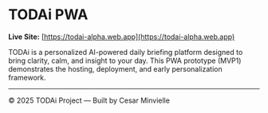 ﻿# TODAi PWA

**Live Site:** [https://todai-alpha.web.app](https://todai-alpha.web.app)

TODAi is a personalized AI-powered daily briefing platform designed to bring clarity, calm, and insight to your day.
This PWA prototype (MVP1) demonstrates the hosting, deployment, and early personalization framework.

---

© 2025 TODAi Project — Built by Cesar Minvielle
